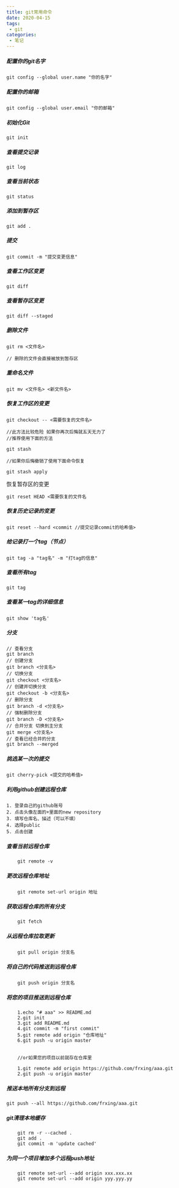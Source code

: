 ```yaml
---
title: git常用命令
date: 2020-04-15
tags:
 - git
categories: 
 - 笔记
---
```


##### 配置你的git名字

```git
git config --global user.name "你的名字"
```

##### 配置你的邮箱

```git
git config --global user.email "你的邮箱"
```

##### 初始化Git

```git
git init
```

##### 查看提交记录

```git
git log
```

##### 查看当前状态

```git
git status
```

##### 添加到暂存区

```git
git add .
```

##### 提交

```git
git commit -m "提交变更信息"
```

##### 查看工作区变更

```git
git diff
```

##### 查看暂存区变更

```git
git diff --staged
```

##### 删除文件

```git
git rm <文件名>

// 删除的文件会直接被放到暂存区
```

##### 重命名文件

```git
git mv <文件名> <新文件名>
```

##### 恢复工作区的变更

```git
git checkout -- <需要恢复的文件名>

//此方法比较危险 如果你再次后悔就五天无力了   
//推荐使用下面的方法

git stash

//如果你后悔撤销了使用下面命令恢复

git stash apply
```

 恢复暂存区的变更

```git
git reset HEAD <需要恢复的文件名
```

##### 恢复历史记录的变更

```git
git reset --hard <commit //提交记录commit的哈希值>
```

##### 给记录打一个tag（节点）

```git
git tag -a "tag名" -m "打tag的信息"
```

##### 查看所有tag

```git
git tag
```

##### 查看某一tag的详细信息

```git
git show 'tag名'
```

##### 分支

```git
// 查看分支
git branch
// 创建分支
git branch <分支名>
// 切换分支
git checkout <分支名>
// 创建并切换分支
git checkout -b <分支名>
// 删除分支
git branch -d <分支名>
// 强制删除分支
git branch -D <分支名>
// 合并分支 切换到主分支
git merge <分支名>
// 查看已经合并的分支
git branch --merged
```

##### 挑选某一次的提交

```shell
git cherry-pick <提交的哈希值>
```

##### 利用github创建远程仓库

    1. 登录自己的github账号
    2. 点击头像左面的+里面的new repository
    3. 填写仓库名、描述（可以不填）
    4. 选择public
    5. 点击创建

##### 查看当前远程仓库

```git
    git remote -v
```

##### 更改远程仓库地址

```git
    git remote set-url origin 地址
```

##### 获取远程仓库的所有分支

```git
    git fetch 
```

##### 从远程仓库拉取更新

```git
    git pull origin 分支名
```

##### 将自己的代码推送到远程仓库

```git
    git push origin 分支名
```

##### 将您的项目推送到远程仓库

```git
    1.echo "# aaa" >> README.md
    2.git init
    3.git add README.md
    4.git commit -m "first commit"
    5.git remote add origin "仓库地址"
    6.git push -u origin master


    //or如果您的项目以前就存在仓库里

    1.git remote add origin https://github.com/frxing/aaa.git
    2.git push -u origin master
```

##### 推送本地所有分支到远程

```git
git push --all https://github.com/frxing/aaa.git
```

##### git清理本地缓存

```git
    git rm -r --cached .
    git add .
    git commit -m 'update cached'
```

##### 为同一个项目增加多个远程push地址

```git
    git remote set-url --add origin xxx.xxx.xx
    git remote set-url --add origin yyy.yyy.yy
```